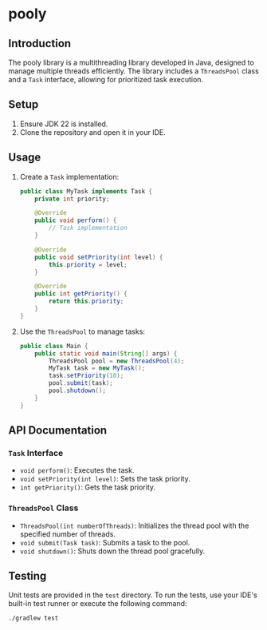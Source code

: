 # pooly

## Introduction

The pooly library is a multithreading library developed in Java, designed to manage multiple threads efficiently. The library includes a `ThreadsPool` class and a `Task` interface, allowing for prioritized task execution.

## Setup

1. Ensure JDK 22 is installed.
2. Clone the repository and open it in your IDE.

## Usage

1. Create a `Task` implementation:
    ```java
    public class MyTask implements Task {
        private int priority;

        @Override
        public void perform() {
            // Task implementation
        }

        @Override
        public void setPriority(int level) {
            this.priority = level;
        }

        @Override
        public int getPriority() {
            return this.priority;
        }
    }
    ```

2. Use the `ThreadsPool` to manage tasks:
    ```java
    public class Main {
        public static void main(String[] args) {
            ThreadsPool pool = new ThreadsPool(4);
            MyTask task = new MyTask();
            task.setPriority(10);
            pool.submit(task);
            pool.shutdown();
        }
    }
    ```

## API Documentation

### `Task` Interface

- `void perform()`: Executes the task.
- `void setPriority(int level)`: Sets the task priority.
- `int getPriority()`: Gets the task priority.

### `ThreadsPool` Class

- `ThreadsPool(int numberOfThreads)`: Initializes the thread pool with the specified number of threads.
- `void submit(Task task)`: Submits a task to the pool.
- `void shutdown()`: Shuts down the thread pool gracefully.

## Testing

Unit tests are provided in the `test` directory. To run the tests, use your IDE's built-in test runner or execute the following command:

```bash
./gradlew test

